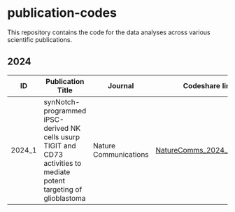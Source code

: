 # publication-codes
This repository contains the code for the data analyses across various scientific publications.

## 2024
| ID 	| Publication Title 	| Journal 	| Codeshare link 	|
|---	|---	|---	|---	|
| 2024_1 	| synNotch-programmed iPSC-derived NK cells usurp TIGIT and CD73 activities   to mediate potent targeting of glioblastoma 	| Nature Communications 	| [NatureComms_2024_Matosevic](https://sagarutturkar.github.io/publication-codeshare/NatureComms_2024_Matosevic/) 	|

